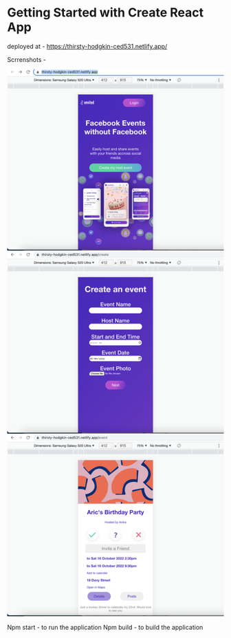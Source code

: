 # Getting Started with Create React App

deployed at - https://thirsty-hodgkin-ced531.netlify.app/

Scrrenshots -

![](/s2.png)
![](/s3.png)
![](/s4.png)

Npm start - to run the application
Npm build - to build the application
